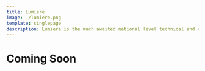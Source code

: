 ```yaml
---
title: Lumiere
image: ./lumiere.png
template: singlepage
description: Lumiere is the much awaited national level technical and cultural festival conducted by the college.
---
```

<h1>Coming Soon</h1>
